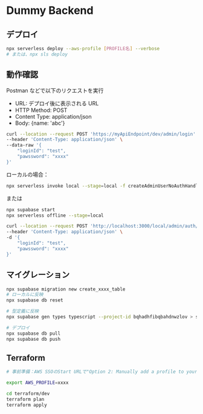# Dummy Backend

## デプロイ

```bash
npx serverless deploy --aws-profile [PROFILE名] --verbose
# または、npx sls deploy
```

## 動作確認

Postman などで以下のリクエストを実行

- URL: デプロイ後に表示される URL
- HTTP Method: POST
- Content Type: application/json
- Body: {name: 'abc'}

```bash
curl --location --request POST 'https://myApiEndpoint/dev/admin/login' \
--header 'Content-Type: application/json' \
--data-raw '{
    "loginId": "test",
    "pawssword": "xxxx"
}'
```

ローカルの場合：

```bash
npx serverless invoke local --stage=local -f createAdminUserNoAuthHandler --path src/functions/admin/admin-user/mock.json
```

または

```bash
npx supabase start
npx serverless offline --stage=local

curl --location --request POST 'http://localhost:3000/local/admin/auth/login' \
--header 'Content-Type: application/json' \
-d '{
    "loginId": "test",
    "pawssword": "xxxx"
}'
```

## マイグレーション

```bash
npx supabase migration new create_xxxx_table
# ローカルに反映
npx supabase db reset

# 型定義に反映
npx supabase gen types typescript --project-id bqhadhfibqbahdnwzlov > src/lib/supabase/database.ts

# デプロイ
npx supabase db pull
npx supabase db push
```

## Terraform

```bash
# 事前準備：AWS SSOのStart URLで"Option 2: Manually add a profile to your AWS credentials file (Short-term credentials)"などを使用し、~/.aws/credentialsに一時的なprofileを作成。

export AWS_PROFILE=xxxx

cd terraform/dev
terraform plan
terraform apply
```
